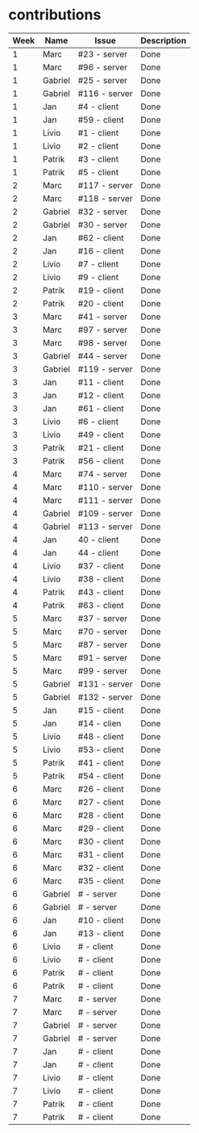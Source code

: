 # contributions

| Week | Name    | Issue         | Description |   
|------|---------|---------------|-------------|
| 1    | Marc    | #23 - server  | Done        |
| 1    | Marc    | #96 - server  | Done        |
| 1    | Gabriel | #25 - server  | Done        |
| 1    | Gabriel | #116 - server | Done        |
| 1    | Jan     | #4 - client   | Done        |
| 1    | Jan     | #59 - client  | Done        |
| 1    | Livio   | #1 - client   | Done        |
| 1    | Livio   | #2 - client   | Done        |
| 1    | Patrik  | #3 - client   | Done        |
| 1    | Patrik  | #5 - client   | Done        |
| 2    | Marc    | #117 - server | Done        |
| 2    | Marc    | #118 - server | Done        |
| 2    | Gabriel | #32 - server  | Done        |
| 2    | Gabriel | #30 - server  | Done        |
| 2    | Jan     | #62 - client  | Done        |
| 2    | Jan     | #16 - client  | Done        |
| 2    | Livio   | #7 - client   | Done        |
| 2    | Livio   | #9 - client   | Done        |
| 2    | Patrik  | #19 - client  | Done        |
| 2    | Patrik  | #20 - client  | Done        |
| 3    | Marc    | #41 - server  | Done        |
| 3    | Marc    | #97 - server  | Done        |
| 3    | Marc    | #98 - server  | Done        |
| 3    | Gabriel | #44 - server  | Done        |
| 3    | Gabriel | #119 - server | Done        |
| 3    | Jan     | #11 - client  | Done        |
| 3    | Jan     | #12 - client  | Done        |
| 3    | Jan     | #61 - client  | Done        |
| 3    | Livio   | #6 - client   | Done        | 
| 3    | Livio   | #49 - client  | Done        |
| 3    | Patrik  | #21 - client  | Done        |
| 3    | Patrik  | #56 - client  | Done        |
| 4    | Marc    | #74 - server  | Done        |
| 4    | Marc    | #110 - server | Done        |
| 4    | Marc    | #111 - server | Done        |
| 4    | Gabriel | #109 - server | Done        |
| 4    | Gabriel | #113 - server | Done        |
| 4    | Jan     | 40 - client   | Done        |
| 4    | Jan     | 44 - client   | Done        |
| 4    | Livio   | #37 - client   | Done       |
| 4    | Livio   | #38 - client   | Done       |
| 4    | Patrik  | #43 - client  | Done        |
| 4    | Patrik  | #63 - client  | Done        |
| 5    | Marc    | #37 - server  | Done        |
| 5    | Marc    | #70 - server  | Done        |
| 5    | Marc    | #87 - server  | Done        |
| 5    | Marc    | #91 - server  | Done        |
| 5    | Marc    | #99 - server  | Done        |
| 5    | Gabriel | #131 - server | Done        |
| 5    | Gabriel | #132 - server | Done        |
| 5    | Jan     | #15 - client  | Done        |
| 5    | Jan     | #14 - clien   | Done        |
| 5    | Livio   | #48 - client  | Done        |
| 5    | Livio   | #53 - client  | Done        |
| 5    | Patrik  | #41 - client  | Done        |
| 5    | Patrik  | #54 - client  | Done        |
| 6    | Marc    | #26 - client  | Done        |
| 6    | Marc    | #27 - client  | Done        |
| 6    | Marc    | #28 - client  | Done        |
| 6    | Marc    | #29 - client  | Done        |
| 6    | Marc    | #30 - client  | Done        |
| 6    | Marc    | #31 - client  | Done        |
| 6    | Marc    | #32 - client  | Done        |
| 6    | Marc    | #35 - client  | Done        |
| 6    | Gabriel | # - server    | Done        |
| 6    | Gabriel | # - server    | Done        |
| 6    | Jan     | #10 - client  | Done        |
| 6    | Jan     | #13 - client  | Done        |
| 6    | Livio   | # - client    | Done        |
| 6    | Livio   | # - client    | Done        |
| 6    | Patrik  | # - client    | Done        |
| 6    | Patrik  | # - client    | Done        |
| 7    | Marc    | # - server    | Done        |
| 7    | Marc    | # - server    | Done        |
| 7    | Gabriel | # - server    | Done        |
| 7    | Gabriel | # - server    | Done        |
| 7    | Jan     | # - client    | Done        |
| 7    | Jan     | # - client    | Done        |
| 7    | Livio   | # - client    | Done        |
| 7    | Livio   | # - client    | Done        |
| 7    | Patrik  | # - client    | Done        |
| 7    | Patrik  | # - client    | Done        |

